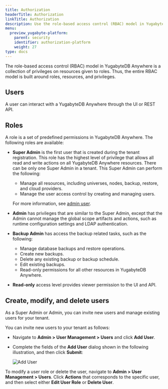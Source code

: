 ```yaml
---
title: Authorization
headerTitle: Authorization
linkTitle: Authorization
description: Use the role-based access control (RBAC) model in YugabyteDB Anywhere to manage users and roles.
menu:
  preview_yugabyte-platform:
    parent: security
    identifier: authorization-platform
    weight: 27
type: docs
---
```


The role-based access control (RBAC) model in YugabyteDB Anywhere is a collection of privileges on resources given to roles. Thus, the entire RBAC model is built around roles, resources, and privileges.

## Users

A user can interact with a YugabyteDB Anywhere through the UI or REST API.

## Roles

A role is a set of predefined permissions in YugabyteDB Anywhere. The following roles are available:

* **Super Admin** is the first user that is created during the tenant registration. This role has the highest level of privilege that allows all read and write actions on all YugabyteDB Anywhere resources. There can be only one Super Admin in a tenant. This Super Admin can perform the following:

  * Manage all resources, including universes, nodes, backup, restore, and cloud providers.
  * Manage the user access control by creating and managing users.

  For more information, see [admin user](../../configure-yugabyte-platform/create-admin-user/).
* **Admin** has privileges that are similar to the Super Admin, except that the Admin cannot manage the global scope artifacts and actions, such as runtime configuration settings and LDAP authentication.
* **Backup Admin** has access the backup related tasks, such as the following:

  * Manage database backups and restore operations.
  * Create new backups.
  * Delete any existing backup or backup schedule.
  * Edit existing backups.
  * Read-only permissions for all other resources in YugabyteDB Anywhere.
* **Read-only** access level provides viewer permission to the UI and API.

## Create, modify, and delete users

As a Super Admin or Admin, you can invite new users and manage existing users for your tenant.

You can invite new users to your tenant as follows:

* Navigate to **Admin > User Management > Users** and click **Add User**.

* Complete the fields of the **Add User** dialog shown in the following illustration, and then click **Submit**:

  ![Add User](/images/yp/authorization-platform/add-user.png)

To modify a user role or delete the user, navigate to **Admin > User Management > Users**. Click **Actions** that corresponds to the specific user, and then select either **Edit User Role** or **Delete User**.
